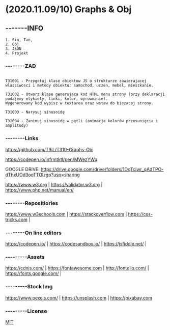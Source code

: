 # (2020.11.09/10) Graphs & Obj
## -------INFO
```ww
1. Sin, Tan, 
2. Obj
3. JSON
4. Projekt
```

### --------ZAD
```

T31001 - Przygotuj klase obiektow JS o strukturze zawierajacej wlasciwosci i metody obiektu: samochod, uczen, mebel, mieszkanie.

T31002 - Utworz klase generujaca kod HTML menu strony (przy deklaracji podajemy etykiety, linki, kolor, wyrownanie). 
Wygenerowany kod wypisz w textarea oraz wstaw do biezacej strony.

T31003 - Narysuj sinusoidę 

T31004 - Zanimuj sinusoidę w pętli (animacja kolorów przesunięcia i amplitudy)
```
### --------Links
https://github.com/T3iL/T310-Graphs-Obj

https://codepen.io/infrmtktl/pen/MWezYWq

GOOGLE DRIVE: https://drive.google.com/drive/folders/1OqTcjwr_qAdTPO-dThxUOd3ooTTOlzgp?usp=sharing

https://www.w3.org | https://validator.w3.org | https://www.php.net/manual/en/
### --------Repositiories
https://www.w3schools.com | https://stackoverflow.com | https://css-tricks.com |
### --------On line editors
https://codepen.io/ | https://codesandbox.io/ | https://jsfiddle.net/ |
### ---------Assets
https://cdnjs.com/ | https://fontawesome.com | http://fontello.com/ | https://fonts.google.com/ |
### ---------Stock Img
https://www.pexels.com/ | https://unsplash.com | https://pixabay.com
### ---------License
[MIT](https://choosealicense.com/licenses/mit/)
